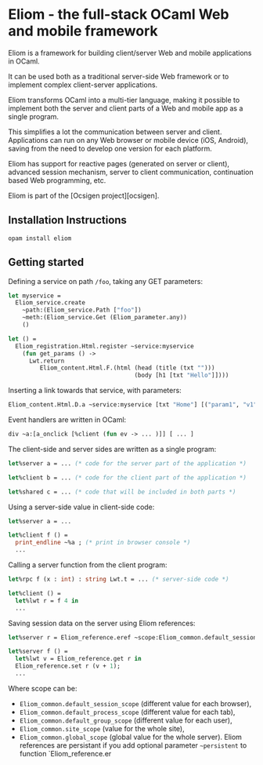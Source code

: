 # Eliom - the full-stack OCaml Web and mobile framework
Eliom is a framework for building client/server Web and mobile
applications in OCaml.

It can be used both as a traditional server-side Web framework
or to implement complex client-server applications.

Eliom transforms OCaml into a multi-tier language, making it possible to
implement both the server and client parts of a Web and mobile app
as a single program.

This simplifies a lot the communication between server and client.
Applications can run on any Web browser or mobile device (iOS,
Android), saving from the need to develop one version for each
platform.

Eliom has support for reactive pages (generated on server or client),
advanced session mechanism, server to client communication,
continuation based Web programming, etc.

Eliom is part of the [Ocsigen project][ocsigen].

## Installation Instructions

```
opam install eliom
```

## Getting started

Defining a service on path `/foo`, taking any GET parameters:

```ocaml
let myservice =
  Eliom_service.create
    ~path:(Eliom_service.Path ["foo"])
    ~meth:(Eliom_service.Get (Eliom_parameter.any))
    ()

let () =
  Eliom_registration.Html.register ~service:myservice
    (fun get_params () ->
      Lwt.return
         Eliom_content.Html.F.(html (head (title (txt "")))
                                    (body [h1 [txt "Hello"]])))
```

Inserting a link towards that service, with parameters:

```ocaml
Eliom_content.Html.D.a ~service:myservice [txt "Home"] [("param1", "v1"); ("param2", "v2")]
```

Event handlers are written in OCaml:

```ocaml
div ~a:[a_onclick [%client (fun ev -> ... )]] [ ... ]
```

The client-side and server sides are written as a single program:

```ocaml
let%server a = ... (* code for the server part of the application *)

let%client b = ... (* code for the client part of the application *)

let%shared c = ... (* code that will be included in both parts *)
```

Using a server-side value in client-side code:

```ocaml
let%server a = ...

let%client f () =
  print_endline ~%a ; (* print in browser console *)
  ...
```

Calling a server function from the client program:

```ocaml
let%rpc f (x : int) : string Lwt.t = ... (* server-side code *)

let%client () =
  let%lwt r = f 4 in
  ...
```

Saving session data on the server using Eliom references:

```ocaml
let%server r = Eliom_reference.eref ~scope:Eliom_common.default_session_scope 0

let%server f () =
  let%lwt v = Eliom_reference.get r in
  Eliom_reference.set r (v + 1);
  ...

```
Where scope can be:
* `Eliom_common.default_session_scope` (different value for each browser),
* `Eliom_common.default_process_scope` (different value for each tab),
* `Eliom_common.default_group_scope` (different value for each user),
* `Eliom_common.site_scope` (value for the whole site),
* `Eliom_common.global_scope` (global value for the whole server).
Eliom references are persistant if you add optional parameter `~persistent`
to function `Eliom_reference.er


